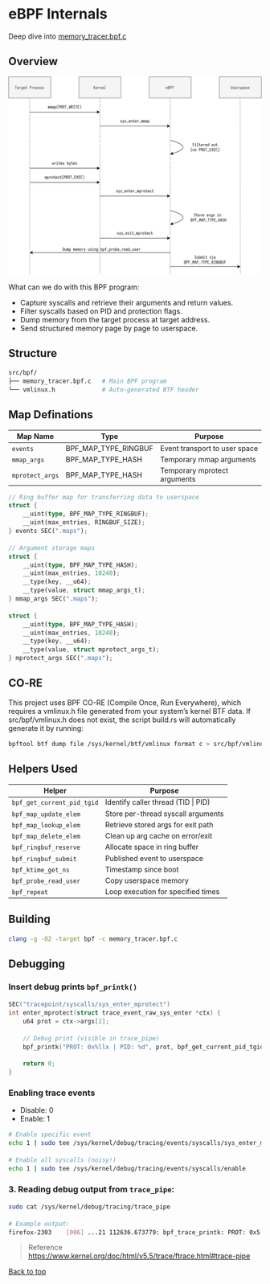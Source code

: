 # eBPF Internals

Deep dive into [memory_tracer.bpf.c](../src/bpf/memory_tracer.bpf.c)

## Overview

![bpf](./images/bpf.svg)

What can we do with this BPF program:

- Capture syscalls and retrieve their arguments and return values.
- Filter syscalls based on PID and protection flags.
- Dump memory from the target process at target address.
- Send structured memory page by page to userspace.

## Structure

```bash
src/bpf/
├── memory_tracer.bpf.c   # Main BPF program
└── vmlinux.h             # Auto‑generated BTF header
```

## Map Definations

| Map Name        | Type                 | Purpose                       |
| --------------- | -------------------- | ----------------------------- |
| `events`        | BPF_MAP_TYPE_RINGBUF | Event transport to user space |
| `mmap_args`     | BPF_MAP_TYPE_HASH    | Temporary mmap arguments      |
| `mprotect_args` | BPF_MAP_TYPE_HASH    | Temporary mprotect arguments  |

```rust
// Ring buffer map for transferring data to userspace
struct {
    __uint(type, BPF_MAP_TYPE_RINGBUF);
    __uint(max_entries, RINGBUF_SIZE);
} events SEC(".maps");

// Argument storage maps
struct {
    __uint(type, BPF_MAP_TYPE_HASH);
    __uint(max_entries, 10240);
    __type(key, __u64);
    __type(value, struct mmap_args_t);
} mmap_args SEC(".maps");

struct {
    __uint(type, BPF_MAP_TYPE_HASH);
    __uint(max_entries, 10240);
    __type(key, __u64);
    __type(value, struct mprotect_args_t);
} mprotect_args SEC(".maps");
```

## CO‑RE

This project uses BPF CO-RE (Compile Once, Run Everywhere), which requires a vmlinux.h file generated from your system’s kernel BTF data. If src/bpf/vmlinux.h does not exist, the script build.rs will automatically generate it by running:

```bash
bpftool btf dump file /sys/kernel/btf/vmlinux format c > src/bpf/vmlinux.h
```

## Helpers Used

| Helper                     | Purpose                             |
| -------------------------- | ----------------------------------- |
| `bpf_get_current_pid_tgid` | Identify caller thread (TID \| PID) |
| `bpf_map_update_elem`      | Store per-thread syscall arguments  |
| `bpf_map_lookup_elem`      | Retrieve stored args for exit path  |
| `bpf_map_delete_elem`      | Clean up arg cache on error/exit    |
| `bpf_ringbuf_reserve`      | Allocate space in ring buffer       |
| `bpf_ringbuf_submit`       | Published event to userspace        |
| `bpf_ktime_get_ns`         | Timestamp since boot                |
| `bpf_probe_read_user`      | Copy userspace memory               |
| `bpf_repeat`               | Loop execution for specified times  |

## Building

```bash
clang -g -O2 -target bpf -c memory_tracer.bpf.c
```

## Debugging

### Insert debug prints `bpf_printk()`

```c
SEC("tracepoint/syscalls/sys_enter_mprotect")
int enter_mprotect(struct trace_event_raw_sys_enter *ctx) {
    u64 prot = ctx->args[2];

    // Debug print (visible in trace_pipe)
    bpf_printk("PROT: 0x%llx | PID: %d", prot, bpf_get_current_pid_tgid() >> 32);

    return 0;
}
```

### Enabling trace events

- Disable: 0
- Enable: 1

```bash
# Enable specific event
echo 1 | sudo tee /sys/kernel/debug/tracing/events/syscalls/sys_enter_mprotect/enable

# Enable all syscalls (noisy!)
echo 1 | sudo tee /sys/kernel/debug/tracing/events/syscalls/enable
```

### 3. Reading debug output from `trace_pipe`:

```bash
sudo cat /sys/kernel/debug/tracing/trace_pipe

# Example output:
firefox-2303    [006] ...21 112636.673779: bpf_trace_printk: PROT: 0x5 | PID: 2303
```

> Reference
> https://www.kernel.org/doc/html/v5.5/trace/ftrace.html#trace-pipe

<a href="#top">Back to top</a>
